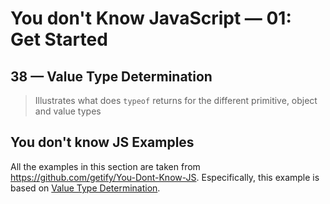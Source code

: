 # You don't Know JavaScript &mdash; 01: Get Started
## 38 &mdash; Value Type Determination  
> Illustrates what does `typeof` returns for the different primitive, object and value types


## You don't know JS Examples
All the examples in this section are taken from https://github.com/getify/You-Dont-Know-JS.
Especifically, this example is based on [Value Type Determination](https://github.com/getify/You-Dont-Know-JS/blob/2nd-ed/get-started/ch2.md#value-type-determination).

